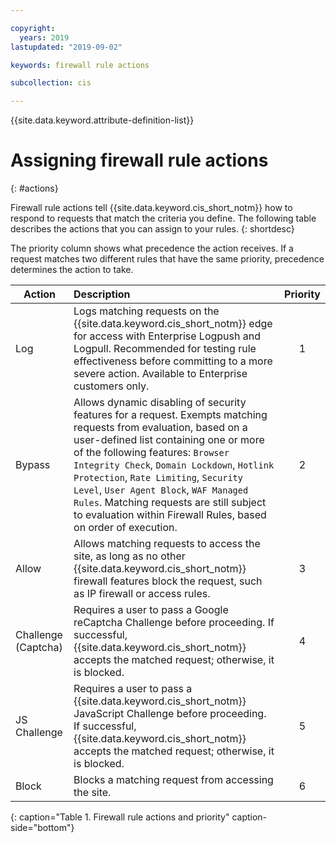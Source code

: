 ```yaml
---

copyright:
  years: 2019
lastupdated: "2019-09-02"

keywords: firewall rule actions

subcollection: cis

---
```


{{site.data.keyword.attribute-definition-list}}

# Assigning firewall rule actions
{: #actions}

Firewall rule actions tell {{site.data.keyword.cis_short_notm}} how to respond to requests that match the criteria you define. The following table describes the actions that you can assign to your rules. 
{: shortdesc}

The priority column shows what precedence the action receives. If a request matches two different rules that have the same priority, precedence determines the action to take.

| Action | Description |Priority|
| ------- | :--------- |:------:|
|Log|Logs matching requests on the {{site.data.keyword.cis_short_notm}} edge for access with Enterprise Logpush and Logpull. Recommended for testing rule effectiveness before committing to a more severe action. Available to Enterprise customers only.|1|
|Bypass|Allows dynamic disabling of security features for a request. Exempts matching requests from evaluation, based on a user-defined list containing one or more of the following features: `Browser Integrity Check`, `Domain Lockdown`, `Hotlink Protection`, `Rate Limiting`, `Security Level`, `User Agent Block`, `WAF Managed Rules`.  Matching requests are still subject to evaluation within Firewall Rules, based on order of execution.|2|
|Allow|Allows matching requests to access the site, as long as no other {{site.data.keyword.cis_short_notm}} firewall features block the request, such as IP firewall or access rules.|3|
|Challenge (Captcha)|Requires a user to pass a Google reCaptcha Challenge before proceeding. If successful, {{site.data.keyword.cis_short_notm}} accepts the matched request; otherwise, it is blocked.|4|
|JS Challenge|Requires a user to pass a {{site.data.keyword.cis_short_notm}} JavaScript Challenge before proceeding. If successful, {{site.data.keyword.cis_short_notm}} accepts the matched request; otherwise, it is blocked.|5|
|Block|Blocks a matching request from accessing the site.|6|
{: caption="Table 1. Firewall rule actions and priority" caption-side="bottom"}
